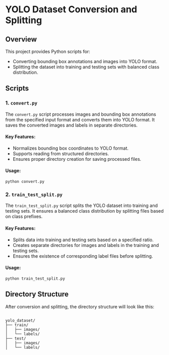 <!DOCTYPE html>
<html lang="en">

<body>
    <h1>YOLO Dataset Conversion and Splitting</h1>

  <h2>Overview</h2>
  <p>This project provides Python scripts for:</p>
  <ul>
      <li>Converting bounding box annotations and images into YOLO format.</li>
      <li>Splitting the dataset into training and testing sets with balanced class distribution.</li>
  </ul>

  <h2>Scripts</h2>
  <h3>1. <code>convert.py</code></h3>
  <p>The <code>convert.py</code> script processes images and bounding box annotations from the specified input format and converts them into YOLO format. It saves the converted images and labels in separate directories.</p>

  <h4>Key Features:</h4>
  <ul>
      <li>Normalizes bounding box coordinates to YOLO format.</li>
      <li>Supports reading from structured directories.</li>
      <li>Ensures proper directory creation for saving processed files.</li>
  </ul>

  <h4>Usage:</h4>
  <pre><code>python convert.py</code></pre>

  <h3>2. <code>train_test_split.py</code></h3>
  <p>The <code>train_test_split.py</code> script splits the YOLO dataset into training and testing sets. It ensures a balanced class distribution by splitting files based on class prefixes.</p>

  <h4>Key Features:</h4>
  <ul>
      <li>Splits data into training and testing sets based on a specified ratio.</li>
      <li>Creates separate directories for images and labels in the training and testing sets.</li>
      <li>Ensures the existence of corresponding label files before splitting.</li>
  </ul>

  <h4>Usage:</h4>
  <pre><code>python train_test_split.py</code></pre>

  <h2>Directory Structure</h2>
  <p>After conversion and splitting, the directory structure will look like this:</p>
  <pre><code>
yolo_dataset/
├── train/
│   ├── images/
│   └── labels/
├── test/
│   ├── images/
│   └── labels/
</code></pre>


</body>
</html>
